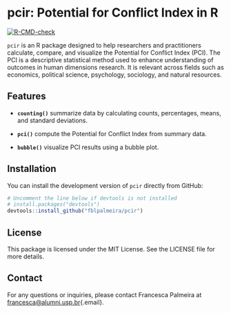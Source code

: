 # pcir: Potential for Conflict Index in R

[![R-CMD-check](https://github.com/fblpalmeira/pcir/main/R-CMD-check.yaml/badge.svg)](https://github.com/fblpalmeira/pcir)

`pcir` is an R package designed to help researchers and practitioners calculate, compare, and visualize the Potential for Conflict Index (PCI). The PCI is a descriptive statistical method used to enhance understanding of outcomes in human dimensions research. It is relevant across fields such as economics, political science, psychology, sociology, and natural resources.

## Features

-   **`counting()`** summarize data by calculating counts, percentages, means, and standard deviations.

-   **`pci()`** compute the Potential for Conflict Index from summary data.

-   **`bubble()`** visualize PCI results using a bubble plot.

## Installation

You can install the development version of `pcir` directly from GitHub:

``` r
# Uncomment the line below if devtools is not installed
# install.packages("devtools")
devtools::install_github("fblpalmeira/pcir")
```

## License

This package is licensed under the MIT License. See the LICENSE file for more details.

## Contact

For any questions or inquiries, please contact Francesca Palmeira at [francesca\@alumni.usp.br](mailto:francesca@alumni.usp.br){.email}.

